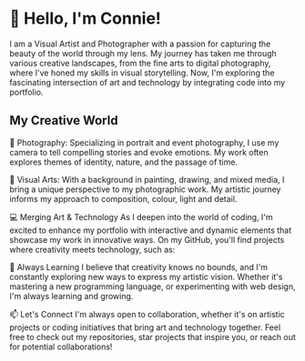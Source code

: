 # 👋 Hello, I'm Connie!

I am a Visual Artist and Photographer with a passion for capturing the beauty of the world through my lens. My journey has taken me through various creative landscapes, from the fine arts to digital photography, where I've honed my skills in visual storytelling. Now, I'm exploring the fascinating intersection of art and technology by integrating code into my portfolio.

## My Creative World
📸 Photography: Specializing in portrait and event photography, I use my camera to tell compelling stories and evoke emotions. My work often explores themes of identity, nature, and the passage of time.

🎨 Visual Arts: With a background in painting, drawing, and mixed media, I bring a unique perspective to my photographic work. My artistic journey informs my approach to composition, colour, light and detail.

💻 Merging Art & Technology
As I deepen into the world of coding, I'm excited to enhance my portfolio with interactive and dynamic elements that showcase my work in innovative ways. On my GitHub, you'll find projects where creativity meets technology, such as:

🌱 Always Learning
I believe that creativity knows no bounds, and I'm constantly exploring new ways to express my artistic vision. Whether it's mastering a new programming language, or experimenting with web design, I'm always learning and growing.

📫 Let's Connect
I'm always open to collaboration, whether it's on artistic projects or coding initiatives that bring art and technology together. Feel free to check out my repositories, star projects that inspire you, or reach out for potential collaborations!
